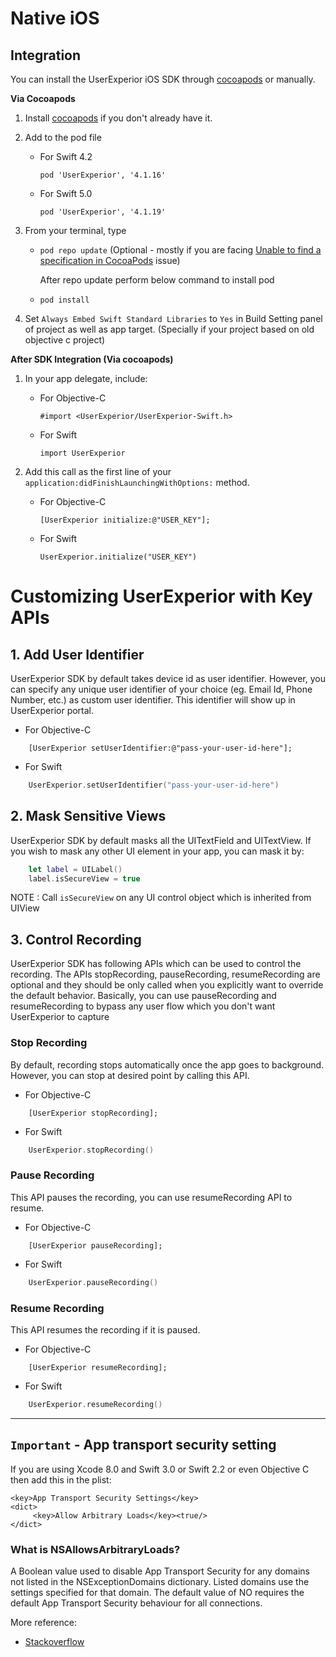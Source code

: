 # Native iOS

## Integration
	
You can install the UserExperior iOS SDK through [cocoapods](https://cocoapods.org/) or manually.

**Via Cocoapods**

1. Install [cocoapods](https://cocoapods.org/) if you don't already have it.
2. Add to the pod file

    - For Swift 4.2
    
        ```
        pod 'UserExperior', '4.1.16'
        ```
    - For Swift 5.0
    
        ```
        pod 'UserExperior', '4.1.19' 
        ```

3. From your terminal, type 

	- `pod repo update` (Optional - mostly if you are facing [Unable to find a specification in CocoaPods](https://stackoverflow.com/questions/25913733/unable-to-find-a-specification-in-cocoapods) issue)

		After repo update perform below command to install pod

	- `pod install`
4. Set `Always Embed Swift Standard Libraries` to `Yes` in Build Setting panel of project as well as app target. (Specially if your project based on old objective c project)


**After SDK Integration (Via cocoapods)**

1. In your app delegate, include:

	- For Objective-C
	    
	    `#import <UserExperior/UserExperior-Swift.h>`

	- For Swift

	    `import UserExperior`

2. Add this call as the first line of your `application:didFinishLaunchingWithOptions:` method. 

	- For Objective-C

	    `[UserExperior initialize:@"USER_KEY"];`

	- For Swift

	    `UserExperior.initialize("USER_KEY")`


# Customizing UserExperior with Key APIs

## 1. Add User Identifier

UserExperior SDK by default takes device id as user identifier. However, you can specify any unique user identifier of your choice (eg. Email Id, Phone Number, etc.) as custom user identifier. This identifier will show up in UserExperior portal.

- For Objective-C
```
    [UserExperior setUserIdentifier:@"pass-your-user-id-here"];
```

- For Swift

```swift
    UserExperior.setUserIdentifier("pass-your-user-id-here")
```

## 2. Mask Sensitive Views

UserExperior SDK by default masks all the UITextField and UITextView. If you wish to mask any other UI element in your app, you can mask it by:

```swift
    let label = UILabel() 
    label.isSecureView = true
```

NOTE : Call `isSecureView` on any UI control object which is inherited from UIView

## 3. Control Recording

UserExperior SDK has following APIs which can be used to control the recording. The APIs stopRecording, pauseRecording, resumeRecording are optional and they should be only called when you explicitly want to override the default behavior. Basically, you can use pauseRecording and resumeRecording to bypass any user flow which you don't want UserExperior to capture


### Stop Recording
By default, recording stops automatically once the app goes to background. However, you can stop at desired point by calling this API.

- For Objective-C
```
    [UserExperior stopRecording];
```

- For Swift
```swift
    UserExperior.stopRecording()
```

### Pause Recording
This API pauses the recording, you can use resumeRecording API to resume.

- For Objective-C
```
    [UserExperior pauseRecording];
```

- For Swift
```swift
    UserExperior.pauseRecording()
```

### Resume Recording
This API resumes the recording if it is paused.

- For Objective-C
```
    [UserExperior resumeRecording];
```

- For Swift
```swift
    UserExperior.resumeRecording()
```


---

## `Important` - App transport security setting

If you are using Xcode 8.0 and Swift 3.0 or Swift 2.2 or even Objective C then add this in the plist:

```
<key>App Transport Security Settings</key>
<dict>
     <key>Allow Arbitrary Loads</key><true/>
</dict>
```

### What is NSAllowsArbitraryLoads? 
A Boolean value used to disable App Transport Security for any domains not listed in the NSExceptionDomains dictionary. Listed domains use the settings specified for that domain. The default value of NO requires the default App Transport Security behaviour for all connections.

More reference:

- [Stackoverflow](https://stackoverflow.com/questions/31254725/transport-security-has-blocked-a-cleartext-http)

